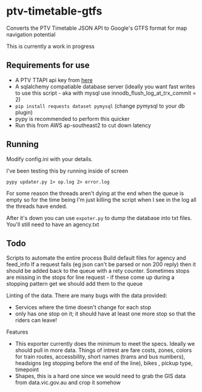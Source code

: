 ptv-timetable-gtfs
==================

Converts the PTV Timetable JSON API to Google's GTFS format for map navigation potential

This is currently a work in progress

Requirements for use
--

 - A PTV TTAPI api key from [here](https://ptv.vic.gov.au/about-ptv/ptv-data-and-reports/digital-products/ptv-timetable-api/)
 - A sqlalchemy compatiable database server (ideally you want fast writes to use this script - aka with mysql use innodb_flush_log_at_trx_commit = 2)
 - ```pip install requests dataset pymysql``` (change pymysql to your db plugin)
 - pypy is recommended to perform this quicker
 - Run this from AWS ap-southeast2 to cut down latency

Running
--

Modify config.ini with your details.

I've been testing this by running inside of screen

```pypy updater.py 1> op.log 2> error.log```

For some reason the threads aren't dying at the end when the queue is empty so for the time being I'm just killing the script when I see in the log all the threads have ended. 


After it's down you can use ```expoter.py``` to dump the database into txt files. You'll still need to have an agency.txt


Todo
--

Scripts to automate the entire process
Build default files for agency and feed_info
If a request fails (eg json can't be parsed or non 200 reply) then it should be added back to the queue with a rety counter.
Sometimes stops are missing in the stops for line request - if these come up during a stopping pattern get we should add them to the queue

Linting of the data. There are many bugs with the data provided:

 - Services where the time doesn't change for each stop
 - only has one stop on it; it should have at least one more stop so that the riders can leave!

Features
 - This exporter currently does the minimum to meet the specs. Ideally we should pull in more data. Things of intrest are fare costs, zones, colors for train routes, accessbility, short names (trams and bus numbers), headsigns (eg stopping before the end of the line), bikes , pickup type, timepoint 
 - Shapes, this is a hard one since we would need to grab the GIS data from data.vic.gov.au and crop it somehow